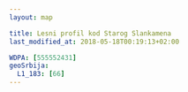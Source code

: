 ```yaml
---
layout: map

title: Lesni profil kod Starog Slankamena
last_modified_at: 2018-05-18T00:19:13+02:00

WDPA: [555552431]
geoSrbija:
  L1_183: [66]
---
```

